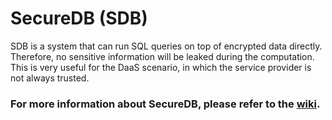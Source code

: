 SecureDB (SDB)
========

SDB is a system that can run SQL queries on top of encrypted data directly. Therefore, no sensitive information will be leaked during the computation. This is very useful for the DaaS scenario, in which the service provider is not always trusted.
 

### For more information about SecureDB, please refer to the [wiki](https://github.com/andyhehk/SecureDB/wiki).
